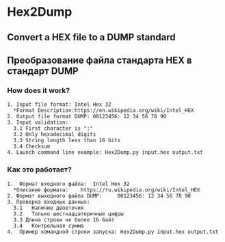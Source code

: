 # Hex2Dump
 ## Convert a HEX file to a DUMP standard  
 ## Преобразование файла стандарта HEX в стандарт DUMP  

 ### How does it work?  
    1. Input file format: Intel Hex 32  
      *Format Description:https://en.wikipedia.org/wiki/Intel_HEX  
    2. Output file format DUMP: 00123456: 12 34 56 78 90  
    3. Input validation:  
      3.1 First character is ":"  
      3.2 Only hexadecimal digits  
      3.3 String length less than 16 bits  
      3.4 Checksum  
    4. Launch command line example: Hex2Dump.py input.hex output.txt  

 ### Как это работает?  
    1.	Формат входного файла:	Intel Hex 32     
      *Описание формата:	https://ru.wikipedia.org/wiki/Intel_HEX  
    2. Формат выходного файла DUMP:		00123456: 12 34 56 78 90  
    3. Проверка входных данных:  
      3.1	Наличие двоеточия  
      3.2	Только шестнадцатеричные цифры  
      3.3 Длина строки не более 16 байт  
      3.4	Контрольная сумма  
    4.	Пример командной строки запуска: Hex2Dump.py input.hex output.txt  

